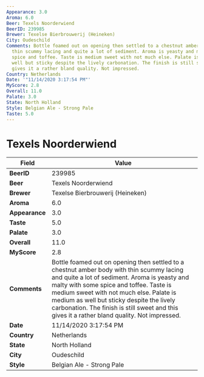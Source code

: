```yaml
---
Appearance: 3.0
Aroma: 6.0
Beer: Texels Noorderwiend
BeerID: 239985
Brewer: Texelse Bierbrouwerij (Heineken)
City: Oudeschild
Comments: Bottle foamed out on opening then settled to a chestnut amber body with
  thin scummy lacing and quite a lot of sediment. Aroma is yeasty and malty with some
  spice and toffee. Taste is medium sweet with not much else. Palate is medium as
  well but sticky despite the lively carbonation. The finish is still sweet and this
  gives it a rather bland quality. Not impressed.
Country: Netherlands
Date: '"11/14/2020 3:17:54 PM"'
MyScore: 2.8
Overall: 11.0
Palate: 3.0
State: North Holland
Style: Belgian Ale - Strong Pale
Taste: 5.0
---
```


# Texels Noorderwiend

| Field         | Value |
|---------------|-------|
| **BeerID** | 239985 |
| **Beer** | Texels Noorderwiend |
| **Brewer** | Texelse Bierbrouwerij (Heineken) |
| **Aroma** | 6.0 |
| **Appearance** | 3.0 |
| **Taste** | 5.0 |
| **Palate** | 3.0 |
| **Overall** | 11.0 |
| **MyScore** | 2.8 |
| **Comments** | Bottle foamed out on opening then settled to a chestnut amber body with thin scummy lacing and quite a lot of sediment. Aroma is yeasty and malty with some spice and toffee. Taste is medium sweet with not much else. Palate is medium as well but sticky despite the lively carbonation. The finish is still sweet and this gives it a rather bland quality. Not impressed. |
| **Date** | 11/14/2020 3:17:54 PM |
| **Country** | Netherlands |
| **State** | North Holland |
| **City** | Oudeschild |
| **Style** | Belgian Ale - Strong Pale |
